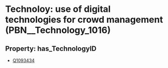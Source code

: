 # Technoloy: __use of digital technologies for crowd management__ (PBN__Technology_1016)

## Property: has_TechnologyID

* [Q1093434](Q1093434)

